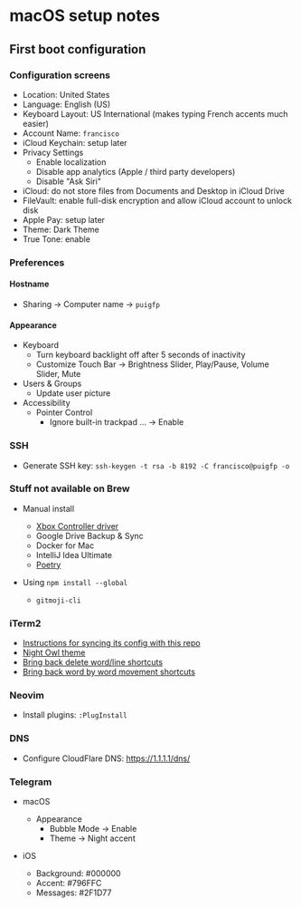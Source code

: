 # macOS setup notes

## First boot configuration

### Configuration screens

- Location: United States
- Language: English (US)
- Keyboard Layout: US International (makes typing French accents much easier)
- Account Name: `francisco`
- iCloud Keychain: setup later
- Privacy Settings
  - Enable localization
  - Disable app analytics (Apple / third party developers)
  - Disable "Ask Siri"
- iCloud: do not store files from Documents and Desktop in iCloud Drive
- FileVault: enable full-disk encryption and allow iCloud account to unlock disk
- Apple Pay: setup later
- Theme: Dark Theme
- True Tone: enable

### Preferences

#### Hostname

- Sharing -> Computer name -> `puigfp`

#### Appearance

- Keyboard
  - Turn keyboard backlight off after 5 seconds of inactivity
  - Customize Touch Bar -> Brightness Slider, Play/Pause, Volume Slider, Mute
- Users & Groups
  - Update user picture
- Accessibility
  - Pointer Control
    - Ignore built-in trackpad ... -> Enable

### SSH

- Generate SSH key: `ssh-keygen -t rsa -b 8192 -C francisco@puigfp -o`

### Stuff not available on Brew

- Manual install

  - [Xbox Controller driver](https://github.com/360Controller/360Controller/releases/)
  - Google Drive Backup & Sync
  - Docker for Mac
  - IntelliJ Idea Ultimate
  - [Poetry](https://poetry.eustace.io/docs/#installation)

- Using `npm install --global`
  - `gitmoji-cli`

### iTerm2

- [Instructions for syncing its config with this repo](http://stratus3d.com/blog/2015/02/28/sync-iterm2-profile-with-dotfiles-repository/)
- [Night Owl theme](https://github.com/nickcernis/iterm2-night-owl)
- [Bring back delete word/line shortcuts](https://stackoverflow.com/questions/12335787/with-iterm2-on-mac-how-to-delete-forward-a-word-from-cursor-on-command-line)
- [Bring back word by word movement shortcuts](https://apple.stackexchange.com/questions/154292/iterm-going-one-word-backwards-and-forwards)

### Neovim

- Install plugins: `:PlugInstall`

### DNS

- Configure CloudFlare DNS: https://1.1.1.1/dns/

### Telegram

- macOS
  - Appearance
    - Bubble Mode -> Enable
    - Theme -> Night accent

- iOS
  - Background: #000000
  - Accent: #796FFC
  - Messages: #2F1D77
